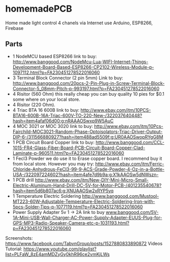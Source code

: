 # homemadePCB
Home made light control 4 chanels via Internet use Arduino, ESP8266, Firebase

## Parts 
* 1 NodeMCU based ESP8266 link to buy: http://www.banggood.com/NodeMcu-Lua-WIFI-Internet-Things-Development-Board-Based-ESP8266-CP2102-Wireless-Module-p-1097112.html?p=FA230451278522016060
* 3 Terminal Block Connector (2 pin 5mm) Link to buy: http://www.banggood.com/20pcs-2-Pin-Plug-in-Screw-Terminal-Block-Connector-5_08mm-Pitch-p-993197.html?p=FA230451278522016060
* 4 Risitor (560 Ohm) this really cheap you can buy quality 10 pies for $0.1 some where on your local store. 
* 4 Risitor (220 Ohm).
* 4 Triac BTA 16 600B link to buy: http://www.ebay.com/itm/10PCS-BTA16-600B-16A-Triac-600V-TO-220-New-/322037640448?hash=item4afaf06d00:g:nRAAAOSwxp9W5AuC
* 4 MOC 3021 or MOC 3020 link to buy: http://www.ebay.com/itm/10Pcs-Fairchild-MOC3021-Random-Phase-Optoisolators-Triac-Driver-Output-DIP-6-/311566880927?hash=item488ad5509f:g:UR0AAOSwopRYgG8M
* 1 PCB Circuit Board Copper link to buy: http://www.banggood.com/CCL-1015-FR4-Glass-Fiber-Board-PCB-Circuit-Board-Copper-Clad-Laminate-p-960511.html?p=FA230451278522016060
* 1 Fecl3 Powder we do use it to Erase copper board. I recommend buy it from local store. However you may try: http://www.ebay.com/itm/Ferric-Chloride-Anhydrous-FeCl3-99-9-ACS-Grade-Powder-4-Oz-in-a-Bottle-USA-/322097224602?hash=item4afe7d9b9a:g:X1kAAOSw5dNWszn-
* 1 PCB drill http://www.ebay.com/itm/New-DIY-Mini-Micro-Small-Electric-Aluminum-Hand-Drill-DC-5V-for-Motor-PCB-/401235540678?hash=item5d6b807ac6:g:XNUAAOSw2xRYP5yq
* 1 Temperature Electric Soldering http://www.banggood.com/Mustool-MT223-60W-Adjustable-Temperature-Electric-Soldering-Iron-with-5pcs-Solder-Tips-p-1077119.html?p=FA230451278522016060
* Power Supply Adapter 5v 1 -> 2A link to buy www.banggood.com/5V-1A-Mini-USB-Wall-Charger-AC-Power-Supply-Adapter-EUUS-Plug-for-GPS-MP3-Radio-Speaker-Camera-etc-p-1031193.html?p=FA230451278522016060


Screenshots: https://www.facebook.com/TabvnGroup/posts/1527880833890872
Videos Tutorial: https://www.youtube.com/playlist?list=PLFaW_8zE4amMDZyGy0khR96ce2vmKjLWs
